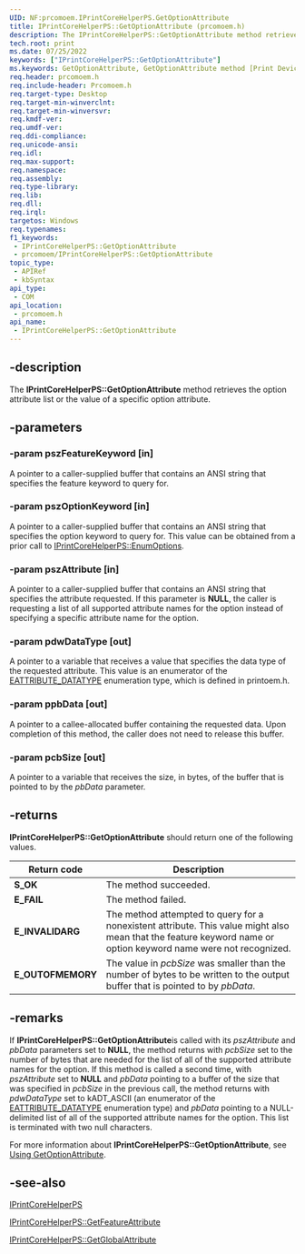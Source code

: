 ```yaml
---
UID: NF:prcomoem.IPrintCoreHelperPS.GetOptionAttribute
title: IPrintCoreHelperPS::GetOptionAttribute (prcomoem.h)
description: The IPrintCoreHelperPS::GetOptionAttribute method retrieves the option attribute list or the value of a specific option attribute.
tech.root: print
ms.date: 07/25/2022
keywords: ["IPrintCoreHelperPS::GetOptionAttribute"]
ms.keywords: GetOptionAttribute, GetOptionAttribute method [Print Devices], GetOptionAttribute method [Print Devices],IPrintCoreHelperPS interface, IPrintCoreHelperPS interface [Print Devices],GetOptionAttribute method, IPrintCoreHelperPS.GetOptionAttribute, IPrintCoreHelperPS::GetOptionAttribute, prcomoem/IPrintCoreHelperPS::GetOptionAttribute, print.iprintcorehelperps_getoptionattribute, print_unidrv-pscript_allplugins_9c895bf8-2a17-4a3a-b97d-e747f5996318.xml
req.header: prcomoem.h
req.include-header: Prcomoem.h
req.target-type: Desktop
req.target-min-winverclnt: 
req.target-min-winversvr: 
req.kmdf-ver: 
req.umdf-ver: 
req.ddi-compliance: 
req.unicode-ansi: 
req.idl: 
req.max-support: 
req.namespace: 
req.assembly: 
req.type-library: 
req.lib: 
req.dll: 
req.irql: 
targetos: Windows
req.typenames: 
f1_keywords:
 - IPrintCoreHelperPS::GetOptionAttribute
 - prcomoem/IPrintCoreHelperPS::GetOptionAttribute
topic_type:
 - APIRef
 - kbSyntax
api_type:
 - COM
api_location:
 - prcomoem.h
api_name:
 - IPrintCoreHelperPS::GetOptionAttribute
---
```


## -description

The **IPrintCoreHelperPS::GetOptionAttribute** method retrieves the option attribute list or the value of a specific option attribute.

## -parameters

### -param pszFeatureKeyword [in]

A pointer to a caller-supplied buffer that contains an ANSI string that specifies the feature keyword to query for.

### -param pszOptionKeyword [in]

A pointer to a caller-supplied buffer that contains an ANSI string that specifies the option keyword to query for. This value can be obtained from a prior call to [IPrintCoreHelperPS::EnumOptions](/windows-hardware/drivers/ddi/prcomoem/nf-prcomoem-iprintcorehelperps-enumoptions).

### -param pszAttribute [in]

A pointer to a caller-supplied buffer that contains an ANSI string that specifies the attribute requested. If this parameter is **NULL**, the caller is requesting a list of all supported attribute names for the option instead of specifying a specific attribute name for the option.

### -param pdwDataType [out]

A pointer to a variable that receives a value that specifies the data type of the requested attribute. This value is an enumerator of the [EATTRIBUTE_DATATYPE](/windows-hardware/drivers/ddi/printoem/ne-printoem-_eattribute_datatype) enumeration type, which is defined in printoem.h.

### -param ppbData [out]

A pointer to a callee-allocated buffer containing the requested data. Upon completion of this method, the caller does not need to release this buffer.

### -param pcbSize [out]

A pointer to a variable that receives the size, in bytes, of the buffer that is pointed to by the *pbData* parameter.

## -returns

**IPrintCoreHelperPS::GetOptionAttribute** should return one of the following values.

| Return code | Description |
|--|--|
| **S_OK** | The method succeeded. |
| **E_FAIL** | The method failed. |
| **E_INVALIDARG** | The method attempted to query for a nonexistent attribute. This value might also mean that the feature keyword name or option keyword name were not recognized. |
| **E_OUTOFMEMORY** | The value in *pcbSize* was smaller than the number of bytes to be written to the output buffer that is pointed to by *pbData*. |

## -remarks

If **IPrintCoreHelperPS::GetOptionAttribute**is called with its *pszAttribute* and *pbData* parameters set to **NULL**, the method returns with *pcbSize* set to the number of bytes that are needed for the list of all of the supported attribute names for the option. If this method is called a second time, with *pszAttribute* set to **NULL** and *pbData* pointing to a buffer of the size that was specified in *pcbSize* in the previous call, the method returns with *pdwDataType* set to kADT_ASCII (an enumerator of the [EATTRIBUTE_DATATYPE](/windows-hardware/drivers/ddi/printoem/ne-printoem-_eattribute_datatype) enumeration type) and *pbData* pointing to a NULL-delimited list of all of the supported attribute names for the option. This list is terminated with two null characters.

For more information about **IPrintCoreHelperPS::GetOptionAttribute**, see [Using GetOptionAttribute](/windows-hardware/drivers/print/using-getoptionattribute).

## -see-also

[IPrintCoreHelperPS](/windows-hardware/drivers/ddi/prcomoem/nn-prcomoem-iprintcorehelperps)

[IPrintCoreHelperPS::GetFeatureAttribute](/windows-hardware/drivers/ddi/prcomoem/nf-prcomoem-iprintcorehelperps-getfeatureattribute)

[IPrintCoreHelperPS::GetGlobalAttribute](/windows-hardware/drivers/ddi/prcomoem/nf-prcomoem-iprintcorehelperps-getglobalattribute)

